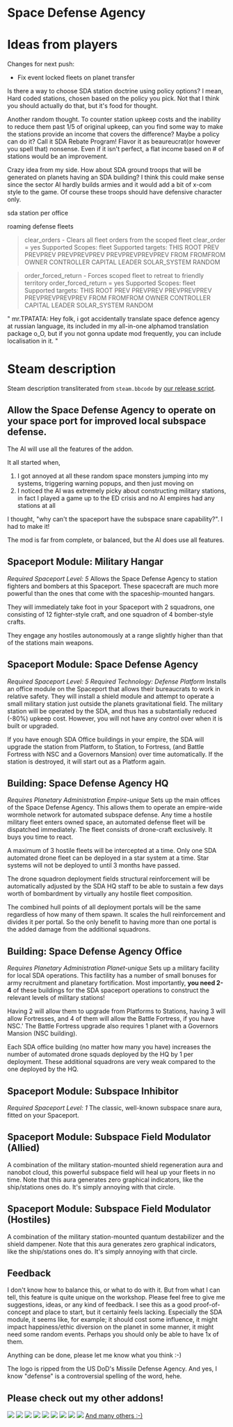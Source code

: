 # Space Defense Agency

# Ideas from players

Changes for next push:
* Fix event locked fleets on planet transfer

Is there a way to choose SDA station doctrine using policy options?
I mean, Hard coded stations, chosen based on the policy you pick.
Not that I think you should actually do that, but it's food for thought.

Another random thought. To counter station upkeep costs and the inability
to reduce them past 1/5 of original upkeep, can you find some way to make
the stations provide an income that covers the difference? Maybe a policy
can do it? Call it SDA Rebate Program! Flavor it as beaureucrat(or however
you spell that) nonsense. Even if it isn't perfect, a flat income based
on # of stations would be an improvement.

Crazy idea from my side. How about SDA ground troops that will be generated
on planets having an SDA building? I think this could make sense since the
sector AI hardly builds armies and it would add a bit of x-com style to the
game. Of course these troops should have defensive character only.

sda station per office

roaming defense fleets

> clear_orders - Clears all fleet orders from the scoped fleet
> clear_order = yes
> Supported Scopes: fleet
> Supported targets: THIS ROOT PREV PREVPREV PREVPREVPREV PREVPREVPREVPREV FROM FROMFROM OWNER CONTROLLER CAPITAL LEADER SOLAR_SYSTEM RANDOM

> order_forced_return - Forces scoped fleet to retreat to friendly territory
> order_forced_return = yes
> Supported Scopes: fleet
> Supported targets: THIS ROOT PREV PREVPREV PREVPREVPREV PREVPREVPREVPREV FROM FROMFROM OWNER CONTROLLER CAPITAL LEADER SOLAR_SYSTEM RANDOM

" mr.TPATATA: Hey folk, i got accidentally translate space defence agency at russian language,
its included in my all-in-one alphamod translation package o_O, but if you not gonna update mod
frequently, you can include localisation in it.
"

# Steam description

[//]: # (start)
Steam description transliterated from `steam.bbcode` by [our release script](https://raw.githubusercontent.com/stellaris-mods/scripts/master/stlrel).

## **Allow the Space Defense Agency to operate on your space port for improved local subspace defense\.**
The AI will use all the features of the addon\.

It all started when,

1. I got annoyed at all these random space monsters jumping into my systems, triggering warning popups, and then just moving on
1. I noticed the AI was extremely picky about constructing military stations, in fact I played a game up to the ED crisis and no AI empires had any stations at all



I thought, "why can't the spaceport have the subspace snare capability?"\. I had to make it\!

The mod is far from complete, or balanced, but the AI does use all features\.

## Spaceport Module: Military Hangar
_Required Spaceport Level: 5_
Allows the Space Defense Agency to station fighters and bombers at this Spaceport\. These spacecraft are much more powerful than the ones that come with the spaceship\-mounted hangars\.

They will immediately take foot in your Spaceport with 2 squadrons, one consisting of 12 fighter\-style craft, and one squadron of 4 bomber\-style crafts\.

They engage any hostiles autonomously at a range slightly higher than that of the stations main weapons\.

## Spaceport Module: Space Defense Agency
_Required Spaceport Level: 5_
_Required Technology: Defense Platform_
Installs an office module on the Spaceport that allows their bureaucrats to work in relative safety\. They will install a shield module and attempt to operate a small military station just outside the planets gravitational field\.
The military station will be operated by the SDA, and thus has a substantially reduced (\-80%) upkeep cost\. However, you will not have any control over when it is built or upgraded\.

If you have enough SDA Office buildings in your empire, the SDA will upgrade the station from Platform, to Station, to Fortress, (and Battle Fortress with NSC and a Governors Mansion) over time automatically\. If the station is destroyed, it will start out as a Platform again\.

## Building: Space Defense Agency HQ
_Requires Planetary Administration_
_Empire\-unique_
Sets up the main offices of the Space Defense Agency\. This allows them to operate an empire\-wide wormhole network for automated subspace defense\. Any time a hostile military fleet enters owned space, an automated defense fleet will be dispatched immediately\.
The fleet consists of drone\-craft exclusively\. It buys you time to react\.

A maximum of 3 hostile fleets will be intercepted at a time\.
Only one SDA automated drone fleet can be deployed in a star system at a time\. Star systems will not be deployed to until 3 months have passed\.

The drone squadron deployment fields structural reinforcement will be automatically adjusted by the SDA HQ staff to be able to sustain a few days worth of bombardment by virtually any hostile fleet composition\.

The combined hull points of all deployment portals will be the same regardless of how many of them spawn\. It scales the hull reinforcement and divides it per portal\. So the only benefit to having more than one portal is the added damage from the additional squadrons\.

## Building: Space Defense Agency Office
_Requires Planetary Administration_
_Planet\-unique_
Sets up a military facility for local SDA operations\. This factility has a number of small bonuses for army recruitment and planetary fortification\.
Most importantly, **you need 2\-4** of these buildings for the SDA spaceport operations to construct the relevant levels of military stations\!

Having 2 will allow them to upgrade from Platforms to Stations, having 3 will allow Fortresses, and 4 of them will allow the Battle Fortress, if you have NSC\.'
The Battle Fortress upgrade also requires 1 planet with a Governors Mansion (NSC building)\.

Each SDA office building (no matter how many you have) increases the number of automated drone squads deployed by the HQ by 1 per deployment\. These additional squadrons are very weak compared to the one deployed by the HQ\.

## Spaceport Module: Subspace Inhibitor
_Required Spaceport Level: 1_
The classic, well\-known subspace snare aura, fitted on your Spaceport\.

## Spaceport Module: Subspace Field Modulator (Allied)
A combination of the military station\-mounted shield regeneration aura and nanobot cloud, this powerful subspace field will heal up your fleets in no time\.
Note that this aura generates zero graphical indicators, like the ship/stations ones do\. It's simply annoying with that circle\.

## Spaceport Module: Subspace Field Modulator (Hostiles)
A combination of the military station\-mounted quantum destabilizer and the shield dampener\.
Note that this aura generates zero graphical indicators, like the ship/stations ones do\. It's simply annoying with that circle\.

## Feedback
I don't know how to balance this, or what to do with it\. But from what I can tell, this feature is quite unique on the workshop\.
Please feel free to give me suggestions, ideas, or any kind of feedback\. I see this as a good proof\-of\-concept and place to start, but it certainly feels lacking\. Especially the SDA module, it seems like, for example; it should cost some influence, it might impact happiness/ethic diversion on the planet in some manner, it might need some random events\. Perhaps you should only be able to have 1x of them\.

Anything can be done, please let me know what you think :\-)

The logo is ripped from the US DoD's Missile Defense Agency\.
And yes, I know "defense" is a controversial spelling of the word, hehe\.

## Please check out my other addons\!
[![](http://i\.imgur\.com/XLkY9rP\.png)](http://steamcommunity\.com/sharedfiles/filedetails/?id=786514324) [![](http://i\.imgur\.com/HB3mzUd\.png)](http://steamcommunity\.com/sharedfiles/filedetails/?id=790840932)
[![](http://i\.imgur\.com/QbwKam7\.png)](http://steamcommunity\.com/sharedfiles/filedetails/?id=787280885) [![](http://i\.imgur\.com/Qowgmu2\.png)](http://steamcommunity\.com/sharedfiles/filedetails/?id=785719197)
[![](http://i\.imgur\.com/557d0qz\.png)](http://steamcommunity\.com/sharedfiles/filedetails/?id=776095610) [![](http://i\.imgur\.com/c85HK9A\.png)](http://steamcommunity\.com/sharedfiles/filedetails/?id=785582857)
[![](http://i\.imgur\.com/hGJdX51\.png)](http://steamcommunity\.com/sharedfiles/filedetails/?id=779729987) [![](http://i\.imgur\.com/HmbP3Gd\.png)](http://steamcommunity\.com/sharedfiles/filedetails/?id=796214744)
[![](http://i\.imgur\.com/IVM6B6g\.png)](http://steamcommunity\.com/sharedfiles/filedetails/?id=799159083)
[And many others :\-)](http://steamcommunity\.com/workshop/filedetails/?id=779739023)


[//]: # (stop)
